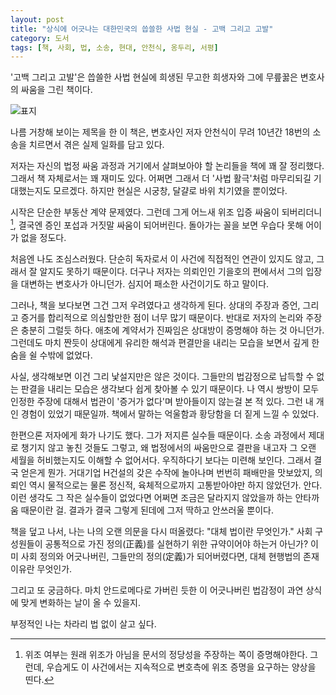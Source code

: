 ```yaml
---
layout: post
title: "상식에 어긋나는 대한민국의 씁쓸한 사법 현실 - 고백 그리고 고발"
category: 도서
tags: [책, 사회, 법, 소송, 현대, 안천식, 옹두리, 서평]
---
```


'고백 그리고 고발'은
씁쓸한 사법 현실에 희생된 무고한 희생자와 그에 무릎꿇은 변호사의 싸움을 그린 책이다.

![표지](https://lh3.googleusercontent.com/7e-qoZ2DrSq7_AeWTGZBznuL1zbeoFEBvXrz4C8eip0nVdh3z7pr8hEh0ARLP-YMqU8JoskYjfHdSA=s480)

나름 거창해 보이는 제목을 한 이 책은,
변호사인 저자 안천식이
무려 10년간 18번의 소송을 치르면서 겪은 실제 일화를 담고 있다.

저자는 자신의 법정 싸움 과정과
거기에서 살펴보아야 할 논리들을
책에 꽤 잘 정리했다.
그래서 책 자체로서는 꽤 재미도 있다.
어쩌면 그래서 더 '사법 활극'처럼 마무리되길 기대했는지도 모르겠다.
하지만 현실은 시궁창,
달걀로 바위 치기였을 뿐이었다.

시작은 단순한 부동산 계약 문제였다.
그런데 그게 어느새 위조 입증 싸움이 되버리더니[^1],
결국엔 증인 포섭과 거짓말 싸움이 되어버린다.
돌아가는 꼴을 보면 우습다 못해 어이가 없을 정도다.

[^1]: 위조 여부는 원래 위조가 아님을 문서의 정당성을 주장하는 쪽이 증명해야한다. 그런데, 우습게도 이 사건에서는 지속적으로 변호측에 위조 증명을 요구하는 양상을 띤다.

처음엔 나도 조심스러웠다.
단순히 독자로서 이 사건에 직접적인 연관이 있지도 않고,
그래서 잘 알지도 못하기 때문이다.
더구나 저자는 의뢰인인 기을호의 편에서서 그의 입장을 대변하는 변호사가 아니던가.
심지어 패소한 사건이기도 하고 말이다.

그러나, 책을 보다보면 그건 그저 우려였다고 생각하게 된다.
상대의 주장과 증언, 그리고 증거를 합리적으로 의심할만한 점이 너무 많기 때문이다.
반대로 저자의 논리와 주장은 충분히 그럴듯 하다.
애초에 계약서가 진짜임은 상대방이 증명해야 하는 것 아니던가.
그런데도 마치 짠듯이 상대에게 유리한 해석과 편결만을 내리는 모습을 보면서
깊게 한숨을 쉴 수밖에 없었다.

사실, 생각해보면 이건 그리 낯설지만은 않은 것이다.
그들만의 법감정으로 납득할 수 없는 판결을 내리는 모습은
생각보다 쉽게 찾아볼 수 있기 때문이다.
나 역시 쌍방이 모두 인정한 주장에 대해서 법관이 '증거가 없다'며 받아들이지 않는걸 본 적 있다.
그런 내 개인 경험이 있었기 때문일까.
책에서 말하는 억울함과 황당함을 더 짙게 느낄 수 있었다.

한편으론 저자에게 화가 나기도 했다.
그가 저지른 실수들 때문이다.
소송 과정에서 제대로 챙기지 않고 놓친 것들도 그렇고,
왜 법정에서의 싸움만으로 결판을 내고자 그 오랜 세월을 허비했는지도 이해할 수 없어서다.
우직하다기 보다는 미련해 보인다.
그래서 결국 얻은게 뭔가.
거대기업 H건설의 갖은 수작에 놀아나며 번번히 패배만을 맛보았지,
의뢰인 역시 물적으로는 물론 정신적, 육체적으로까지 고통받아야만 하지 않았던가.
안다.
이런 생각도 그 작은 실수들이 없었다면 어쩌면 조금은 달라지지 않았을까 하는 안타까움 때문이란 걸.
결과가 결국 그렇게 된데에 그저 딱하고 안쓰러울 뿐이다.

책을 덮고 나서, 나는 나의 오랜 의문을 다시 떠올렸다:
"대체 법이란 무엇인가."
사회 구성원들이 공통적으로 가진 정의(正義)를 실현하기 위한 규약이어야 하는거 아닌가?
이미 사회 정의와 어긋나버린,
그들만의 정의(定義)가 되어버렸다면,
대체 현행법의 존재 이유란 무엇인가.

그리고 또 궁금하다.
마치 안드로메다로 가버린 듯한 이 어긋나버린 법감정이
과연 상식에 맞게 변화하는 날이 올 수 있을지.

부정적인 나는 차라리 법 없이 살고 싶다.
